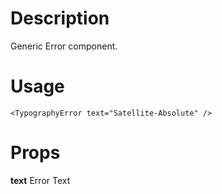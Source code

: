 # Description

Generic Error component.

# Usage

```vue
<TypographyError text="Satellite-Absolute" />
```

# Props

**text** Error Text

